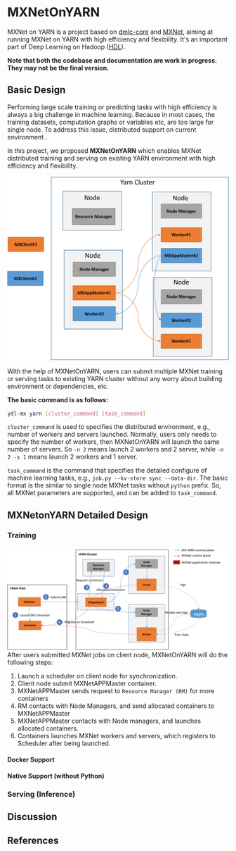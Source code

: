 # MXNetOnYARN
MXNet on YARN is a project based on [dmlc-core](https://github.com/dmlc/dmlc-core) and [MXNet](https://github.com/dmlc/mxnet), aiming at running MXNet on YARN with high efficiency and flexibility. It's an important part of Deep Learning on Hadoop ([HDL](https://github.com/Intel-bigdata/HDL)). 

**Note that both the codebase and documentation are work in progress. They may not be the final version.**

## Basic Design

Performing large scale training or predicting tasks with high efficiency is always a big challenge in machine learning. Because in most cases, the training datasets, computation graphs or variables etc, are too large for single node. To address this issue, distributed support on current environment . 

In this project, we proposed **MXNetOnYARN** which enables MXNet distributed training and serving on existing YARN environment with high efficiency and flexibility. 

![Basic Design](images/mx_yarn.png)

With the help of MXNetOnYARN, users can submit multiple MXNet training or serving tasks to existing YARN cluster without any worry about building environment or dependencies, etc.

**The basic command is as follows:**

```bash
ydl-mx yarn [cluster_command] [task_command]
```
`cluster_command` is used to specifies the distributed environment, e.g., number of workers and servers launched. Normally, users only needs to specify the number of workers, then MXNetOnYARN will launch the same number of servers. So `-n 2` means launch 2 workers and 2 server, while `-n 2 -s 1` means launch 2 workers and 1 server.

`task_command` is the command that specifies the detailed configure of machine learning tasks, e.g., `job.py --kv-store sync --data-dir`. The basic format is the similar to single node MXNet tasks without `python` prefix. So, all MXNet parameters are supported, and can be added to `task_command`.

## MXNetonYARN Detailed Design

### Training

![Basic Design](images/mx_yarn_workflow.png)
After users submitted MXNet jobs on client node, MXNetOnYARN will do the following steps:

1. Launch a scheduler on client node for synchronization. 
2. Client node submit MXNetAPPMaster container.
3. MXNetAPPMaster sends request to `Resource Manager (RM)` for more containers
4. RM contacts with Node Managers, and send allocated containers to MXNetAPPMaster
5. MXNetAPPMaster contacts with Node managers, and launches allocated containers.
6. Containers launches MXNet workers and servers, which registers to Scheduler after being launched.


#### Docker Support

#### Native Support (without Python)

### Serving (Inference)

## Discussion

## References





